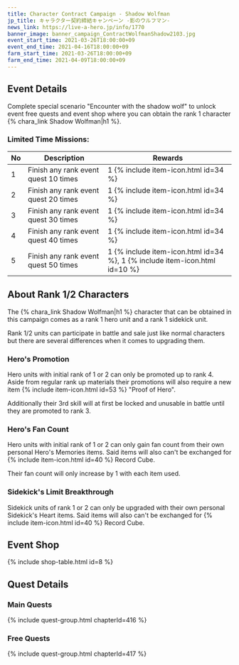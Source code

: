 ```yaml
---
title: Character Contract Campaign - Shadow Wolfman
jp_title: キャラクター契約締結キャンペーン -影のウルフマン-
news_link: https://live-a-hero.jp/info/1770
banner_image: banner_campaign_ContractWolfmanShadow2103.jpg
event_start_time: 2021-03-26T18:00:00+09
event_end_time: 2021-04-16T18:00:00+09
farm_start_time: 2021-03-26T18:00:00+09
farm_end_time: 2021-04-09T18:00:00+09
---
```


## Event Details

Complete special scenario "Encounter with the shadow wolf" to unlock event free quests and event shop where you can obtain the rank 1 character {% chara_link Shadow Wolfman|h1 %}.


### Limited Time Missions: 

| No | Description | Rewards |
|----|-----------------------------------------------------------|----------------|
| 1  | Finish any rank event quest 10 times | 1 {% include item-icon.html id=34 %} |
| 2  | Finish any rank event quest 20 times | 1 {% include item-icon.html id=34 %} |
| 3  | Finish any rank event quest 30 times | 1 {% include item-icon.html id=34 %} |
| 4  | Finish any rank event quest 40 times | 1 {% include item-icon.html id=34 %} |
| 5  | Finish any rank event quest 50 times | 1 {% include item-icon.html id=34 %}, 1 {% include item-icon.html id=10 %} |

## About Rank 1/2 Characters

The {% chara_link Shadow Wolfman|h1 %} character that can be obtained in this campaign comes as a rank 1 hero unit and a rank 1 sidekick unit.

Rank 1/2 units can participate in battle and sale just like normal characters but there are several differences when it comes to upgrading them.

### Hero's Promotion

Hero units with initial rank of 1 or 2 can only be promoted up to rank 4. Aside from regular rank up materials their promotions will also require a new item {% include item-icon.html id=53 %} "Proof of Hero".

Additionally their 3rd skill will at first be locked and unusable in battle until they are promoted to rank 3.

### Hero's Fan Count

Hero units with initial rank of 1 or 2 can only gain fan count from their own personal Hero's Memories items. Said items will also can't be exchanged for {% include item-icon.html id=40 %} Record Cube.

Their fan count will only increase by 1 with each item used.

### Sidekick's Limit Breakthrough

Sidekick units of rank 1 or 2 can only be upgraded with their own personal Sidekick's Heart items. Said items will also can't be exchanged for {% include item-icon.html id=40 %} Record Cube.

## Event Shop

{% include shop-table.html id=8 %}

## Quest Details

### Main Quests

{% include quest-group.html chapterId=416 %}

### Free Quests

{% include quest-group.html chapterId=417 %}
